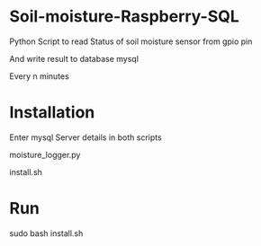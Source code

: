 # Soil-moisture-Raspberry-SQL
Python Script to read Status of soil moisture sensor from gpio pin

And write result to database mysql

Every n minutes

# Installation
Enter mysql Server details in both scripts

moisture_logger.py

install.sh

# Run 

sudo bash install.sh
